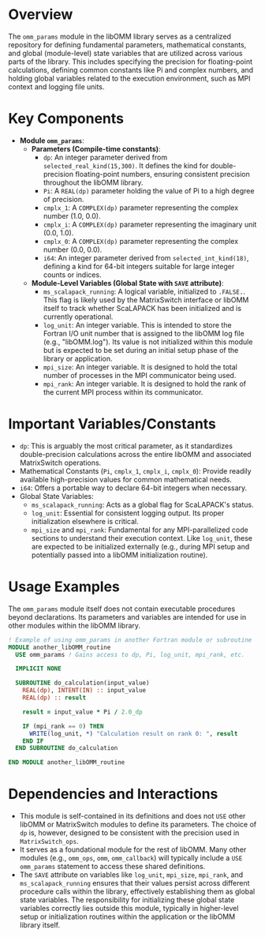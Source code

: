 # Overview

The `omm_params` module in the libOMM library serves as a centralized repository for defining fundamental parameters, mathematical constants, and global (module-level) state variables that are utilized across various parts of the library. This includes specifying the precision for floating-point calculations, defining common constants like Pi and complex numbers, and holding global variables related to the execution environment, such as MPI context and logging file units.

# Key Components

*   **Module `omm_params`**:
    *   **Parameters (Compile-time constants)**:
        *   `dp`: An integer parameter derived from `selected_real_kind(15,300)`. It defines the kind for double-precision floating-point numbers, ensuring consistent precision throughout the libOMM library.
        *   `Pi`: A `REAL(dp)` parameter holding the value of Pi to a high degree of precision.
        *   `cmplx_1`: A `COMPLEX(dp)` parameter representing the complex number (1.0, 0.0).
        *   `cmplx_i`: A `COMPLEX(dp)` parameter representing the imaginary unit (0.0, 1.0).
        *   `cmplx_0`: A `COMPLEX(dp)` parameter representing the complex number (0.0, 0.0).
        *   `i64`: An integer parameter derived from `selected_int_kind(18)`, defining a kind for 64-bit integers suitable for large integer counts or indices.
    *   **Module-Level Variables (Global State with `SAVE` attribute)**:
        *   `ms_scalapack_running`: A logical variable, initialized to `.FALSE.`. This flag is likely used by the MatrixSwitch interface or libOMM itself to track whether ScaLAPACK has been initialized and is currently operational.
        *   `log_unit`: An integer variable. This is intended to store the Fortran I/O unit number that is assigned to the libOMM log file (e.g., "libOMM.log"). Its value is not initialized within this module but is expected to be set during an initial setup phase of the library or application.
        *   `mpi_size`: An integer variable. It is designed to hold the total number of processes in the MPI communicator being used.
        *   `mpi_rank`: An integer variable. It is designed to hold the rank of the current MPI process within its communicator.

# Important Variables/Constants

*   `dp`: This is arguably the most critical parameter, as it standardizes double-precision calculations across the entire libOMM and associated MatrixSwitch operations.
*   Mathematical Constants (`Pi`, `cmplx_1`, `cmplx_i`, `cmplx_0`): Provide readily available high-precision values for common mathematical needs.
*   `i64`: Offers a portable way to declare 64-bit integers when necessary.
*   Global State Variables:
    *   `ms_scalapack_running`: Acts as a global flag for ScaLAPACK's status.
    *   `log_unit`: Essential for consistent logging output. Its proper initialization elsewhere is critical.
    *   `mpi_size` and `mpi_rank`: Fundamental for any MPI-parallelized code sections to understand their execution context. Like `log_unit`, these are expected to be initialized externally (e.g., during MPI setup and potentially passed into a libOMM initialization routine).

# Usage Examples

The `omm_params` module itself does not contain executable procedures beyond declarations. Its parameters and variables are intended for use in other modules within the libOMM library.

```fortran
! Example of using omm_params in another Fortran module or subroutine
MODULE another_libOMM_routine
  USE omm_params ! Gains access to dp, Pi, log_unit, mpi_rank, etc.

  IMPLICIT NONE

  SUBROUTINE do_calculation(input_value)
    REAL(dp), INTENT(IN) :: input_value
    REAL(dp) :: result

    result = input_value * Pi / 2.0_dp

    IF (mpi_rank == 0) THEN
      WRITE(log_unit, *) "Calculation result on rank 0: ", result
    END IF
  END SUBROUTINE do_calculation

END MODULE another_libOMM_routine
```

# Dependencies and Interactions

*   This module is self-contained in its definitions and does not `USE` other libOMM or MatrixSwitch modules to define its parameters. The choice of `dp` is, however, designed to be consistent with the precision used in `MatrixSwitch_ops`.
*   It serves as a foundational module for the rest of libOMM. Many other modules (e.g., `omm_ops`, `omm`, `omm_callback`) will typically include a `USE omm_params` statement to access these shared definitions.
*   The `SAVE` attribute on variables like `log_unit`, `mpi_size`, `mpi_rank`, and `ms_scalapack_running` ensures that their values persist across different procedure calls within the library, effectively establishing them as global state variables. The responsibility for initializing these global state variables correctly lies outside this module, typically in higher-level setup or initialization routines within the application or the libOMM library itself.
